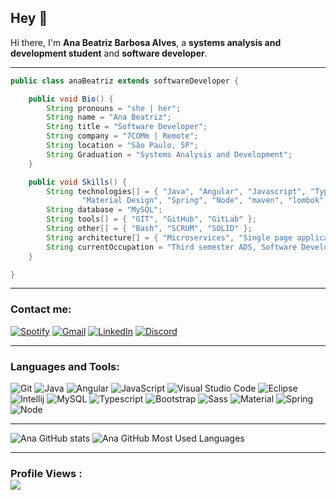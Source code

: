 ## Hey 👋

Hi there, I'm **Ana Beatriz Barbosa Alves**, a **systems analysis and development student** and **software developer**.

---

```java
public class anaBeatriz extends softwareDeveloper {

	public void Bio() {
		String pronouns = "she | her";
		String name = "Ana Beatriz";
		String title = "Software Developer";
		String company = "7COMm | Remote";
		String location = "São Paulo, SP";
		String Graduation = "Systems Analysis and Development";
	}

	public void Skills() {
		String technologies[] = { "Java", "Angular", "Javascript", "Typescript", "HTML", "CSS", "Bootstrap", "Sass", 
				"Material Design", "Spring", "Node", "maven", "lombok", "jwt", "swagger", "nvm" };
		String database = "MySQL";
		String tools[] = { "GIT", "GitHub", "GitLab" };
		String other[] = { "Bash", "SCRUM", "SOLID" };
		String architecture[] = { "Microservices", "Single page applications" };
		String currentOccupation = "Third semester ADS, Software Development Intern at 7COMm, Exploring new technologies and developing software solutions.";
	}

}
```

---

### Contact me:
[![Spotify](https://img.shields.io/badge/-SPOTIFY-81b71?style=for-the-badge&logo=spotify&logoColor=white)](https://open.spotify.com/user/e4j5pniqyb9bnrz6p9auguevd?si=WDz1msevSo-8ctr3JsxrDA)
[![Gmail](https://img.shields.io/badge/-EMAIL-D14836?style=for-the-badge&logo=gmail&logoColor=white)](ana.alves41@fatec.sp.gov.br)
[![LinkedIn](https://img.shields.io/badge/-LINKEDIN-0077B5?style=for-the-badge&logo=linkedin&logoColor=white)](https://www.linkedin.com/in/ana-beatriz-barbosa-alves-775138197/)
[![Discord](https://img.shields.io/badge/-DISCORD-7289da?style=for-the-badge&logo=discord&logoColor=white)](https://discordapp.com/users/705530303615336520/)

---

### Languages and Tools:
![Git](https://img.shields.io/badge/Git-F05032?style=flat-square&logo=Git&logoColor=white)
![Java](https://img.shields.io/badge/Java-FF0000?style=flat-square&logo=JAVA&logoColor=white)
![Angular](https://img.shields.io/badge/Angular-FFFFFF?style=flat-square&logo=Angular&logoColor=FF0000)
![JavaScript](https://img.shields.io/badge/JavaScript-F7DF1E?style=flat-square&logo=JavaScript&logoColor=white)
![Visual Studio Code](https://img.shields.io/badge/Visual_Studio_Code-007ACC?style=flat-square&logo=Visual-Studio-Code&logoColor=white)
![Eclipse](https://img.shields.io/badge/Eclipse-2C2255?style=flat-square&logo=Eclipse&logoColor=white)
![Intellij](https://img.shields.io/badge/Intellij-0E7CF5?style=flat-square&logo=JetBrains&logoColor=white)
![MySQL](https://img.shields.io/badge/MySQL-00758F?style=flat-square&logo=MySQL&logoColor=white)
![Typescript](https://img.shields.io/badge/Typescript-007acc?style=flat-square&logo=Typescript&logoColor=white)
![Bootstrap](https://img.shields.io/badge/Bootstrap-563d7c?style=flat-square&logo=Bootstrap&logoColor=white)
![Sass](https://img.shields.io/badge/Sass-cc6699?style=flat-square&logo=Sass&logoColor=white)
![Material](https://img.shields.io/badge/Material_Design-3d444f?style=flat-square&logo=Material-Design&logoColor=white)
![Spring](https://img.shields.io/badge/Spring-8BC34A?style=flat-square&logo=Spring&logoColor=white)
![Node](https://img.shields.io/badge/Node.js-80BD01?style=flat-square&logo=Node.js&logoColor=white)

---

![Ana GitHub stats](https://github-readme-stats.vercel.app/api?username=anabalves&show_icons=true&theme=nightowl)
![Ana GitHub Most Used Languages](https://github-readme-stats.vercel.app/api/top-langs/?username=anabalves&langs_count=8&theme=nightowl)

---

### Profile Views :<br><img src="https://profile-counter.glitch.me/anabalves/count.svg">
